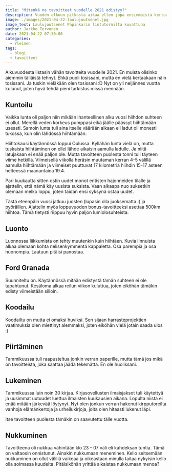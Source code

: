 ```yaml
---
title: "Mitenkä ne tavoitteet vuodelle 2021 edistyy?"
description: Vuoden alkuun pitkästä aikaa ellen jopa ensimmäistä kertaa listasin tavoitteita alkavalle vuodelle. Nyt vuotta on kulunut jo yli neljäs osa. Miten projekti edistyy?
image: ./images/2021-04-22-laulujoutsenet.jpg
image_text: Laulujoutsenet Papinkarin lintutornilta kuvattuna
author: Jarkko Tervonen
date: 2021-04-22 07:30:00
categories:
  - Yleinen
tags:
  - blogi
  - tavoitteet
---
```

Alkuvuodesta listasin vähän tavoitteita vuodelle 2021. En muista olisinko aiemmin tälläistä tehnyt. Ehkä puoli tosissani, mutta en vielä kertaakaan näin tosissani. Ja tuskin vieläkään olen tosissani :D Nyt on yli neljännes vuotta kulunut, joten hyvä tehdä pieni tarkistus missä mennään.

## Kuntoilu

Vaikka lunta oli paljon niin mikään ihanteellinen alku vuosi hiihdon suhteen ei ollut. Merellä veden korkeus pumppasi eikä jäälle päässyt hiihtämään useasti. Samoin lunta tuli aina itselle väärään aikaan eli ladut oli monesti tukossa, kun olin lähdössä hiihtämään.

Hiihtokausi käytännössä loppui Oulussa. Kyllähän lunta vielä on, mutta tuskaista hiihtäminen on ellei lähde aikaisin aamulla ladulle. Ja niitä latujakaan ei enää paljon ole. Mutta tavoitteen puolesta tonni tuli täyteen viime hetkillä. Viimeisellä viikolla heräsin muutaman kerran 4-5 välillä aamulla hiihtämään ja viimeiset puuttuvat 17 kilometriä hiihdin 15-17 asteen helteessä maanantaina 19.4.

Pari kuukautta sitten ostin uudet monot entisten hajonneiden tilalle ja ajattelin, että nämä käy uusista suksista. Vaan alkaapa nuo suksetkin olemaan melko loppu, joten taidan ensi syksynä ostaa uudet.

Tästä eteenpäin vuosi jatkuu juosten (lupasin olla juoksematta :) ja pyöräillen. Ajattelin myös loppuvuoden bonus-tavoitteeksi asettaa 500km hiihtoa. Tämä tietysti riippuu hyvin paljon lumiolosuhteista.

## Luonto

Luonnossa liikkumista on tehty muutenkin kuin hiihtäen. Kuvia linnuista alkaa olemaan kohta nelisenkymmentä kappaletta. Osa parempia ja osa huonompia. Laatuun pitäisi panostaa.

## Ford Granada

Suunniteltu on. Käytännössä mitään edistystä tämän suhteen ei ole tapahtunut. Kesäloma alkaa reilun viikon kuluttua, joten eiköhän tämäkin edisty viimeistään silloin.

## Koodailu

Koodailtu on mutta ei omaksi huviksi. Sen sijaan harrasteprojektien vaatimuksia olen miettinyt alemmaksi, joten eiköhän vielä jotain saada ulos :)

## Piirtäminen

Tammikuussa tuli raapusteltua jonkin verran paperille, mutta tämä jos mikä on tavoitteista, joka saattaa jäädä tekemättä. En ole huolissani.

## Lukeminen

Tammikuussa luin noin 30 kirjaa. Kirjasovellusten ilmaisjaksot tuli käytettyä ja uusimmat uutuudet luettua ilmaisten kuukausien aikana. Lopulta niistä ei enää mitään järkevää löytynyt. Nyt olen jonkun verran hakenut kirpputoreilta vanhoja elämänkertoja ja urheilukirjoja, joita olen hitaasti lukenut läpi.

Itse tavoitteen puolesta tämäkin on saavutettu tälle vuotta.

## Nukkuminen

Tavoitteena oli nukkua vähintään klo 23 - 07 väli eli kahdeksan tuntia. Tämä on valtaosin onnistunut. Ainakin nukkumaan meneminen. Kello seitsemään nukkuminen on ollut välillä vaikeaa ja oikeastaan minulla taitaa nykyisin kello olla soimassa kuudelta. Pitäisiköhän yrittää aikaistaa nukkumaan menoa?
